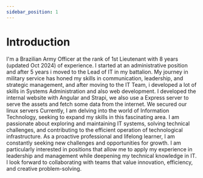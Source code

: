 ```yaml
---
sidebar_position: 1
---
```


# Introduction

<p style={{textAlign: "justify"}}>
I'm a Brazilian Army Officer at the rank of 1st Lieutenant with 8 years (updated Oct 2024) of experience. I started at an administrative position and after 5 years i moved to the Lead of IT in my battalion. My journey in military service has honed my skills in communication, leadership, and strategic management, and after moving to the IT Team, i developed a lot of skills in Systems Administration and also web development. I developed the internal website with Angular and Strapi, we also use a Express server to serve the assets and fetch some data from the internet. We secured our linux servers Currently, I am delving into the world of Information Technology, seeking to expand my skills in this fascinating area. I am passionate about exploring and maintaining IT systems, solving technical challenges, and contributing to the efficient operation of technological infrastructure. As a proactive professional and lifelong learner, I am constantly seeking new challenges and opportunities for growth. I am particularly interested in positions that allow me to apply my experience in leadership and management while deepening my technical knowledge in IT. I look forward to collaborating with teams that value innovation, efficiency, and creative problem-solving.

</p>